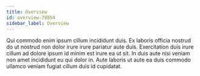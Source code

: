 ```yaml
---
title: Overview
id: overview-79854
sidebar_label: Overview
---
```


Qui commodo enim ipsum cillum incididunt duis. Ex laboris officia nostrud do ut nostrud non dolor irure irure pariatur aute duis. Exercitation duis irure cillum ad dolore ipsum id minim est irure ea ut sit. In duis aute nisi veniam non amet incididunt eu qui dolor in. Aute laboris ut aute ea duis commodo ullamco veniam fugiat cillum duis id cupidatat.

